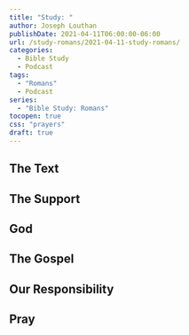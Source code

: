 ```yaml
---
title: "Study: "
author: Joseph Louthan
publishDate: 2021-04-11T06:00:00-06:00
url: /study-romans/2021-04-11-study-romans/
categories:
  - Bible Study
  - Podcast
tags:
  - "Romans"
  - Podcast
series:
  - "Bible Study: Romans"
tocopen: true
css: "prayers"
draft: true
---
```

## The Text

## The Support

## God

## The Gospel

## Our Responsibility

## Pray

<div style="font-variant: small-caps;">

</div>

```text

```

